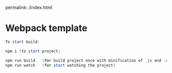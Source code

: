 permalink: /index.html
# Webpack template

```powershell
To start build:

npm i (to start project)

npm run build   (for build project once with minification of .js and .css files)
npm run watch   (for start watching the project)
```
